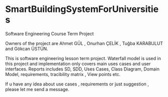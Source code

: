 # SmartBuildingSystemForUniversities
Software Engineering Course Term Project

Owners of the project are Ahmet GÜL , Onurhan ÇELİK , Tuğba KARABULUT and Gökcan ÜSTÜN.

This is software engineering lesson term project.
Waterfall model is used in this project and implementation only covers main uses cases and user interfaces.
Reports includes SD, SDD, Uses Cases, Class Diagram, Domain Model, requirements, tracibility matrix , View points etc.

If u have any idea about use cases , requirements or just suggestion , please let me send a message.

